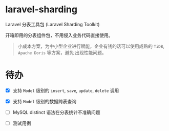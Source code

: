 # laravel-sharding

Laravel 分表工具包 (Laravel Sharding Toolkit)

开箱即用的分表组件包，不用侵入业务代码直接使用。

> 小成本方案，为中小型企业进行赋能，企业有钱的话可以使用成熟的 `TiDB`, `Apache Doris` 等方案，避免
> 出现性能问题。

# 待办

- [x] 支持 `Model` 级别的 `insert`, `save`, `update`, `delete` 调用 
- [x] 支持 `Model` 级别的数据跨表查询
- [ ] MySQL distinct 语法在分表统计不准确问题
- [ ] 测试用例

